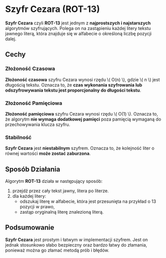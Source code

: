 # Szyfr Cezara (ROT-13)

**Szyfr Cezara** czyli **ROT-13** jest jednym z **najprostszych i najstarszych** algorytmów szyfrujących. Polega on na zastąpieniu każdej litery tekstu jawnego literą, która znajduje się w alfabecie o określoną liczbę pozycji dalej.

## Cechy

### Złożoność Czasowa
**Złożoność czasowa** szyfru Cezara wynosi rzędu \\( O(n) \\), gdzie \\( n \\) jest długością tekstu. Oznacza to, że **czas wykonania szyfrowania lub odszyfrowywania tekstu jest proporcjonalny do długości tekstu**.

### Złożoność Pamięciowa
**Złożoność pamięciowa** szyfru Cezara wynosi rzędu \\( O(1) \\). Oznacza to, że algorytm **nie wymaga dodatkowej pamięci** poza pamięcią wymaganą do przechowywania klucza szyfru.

### Stabilność
**Szyfr Cezara** jest **niestabilnym** szyfrem. Oznacza to, że kolejność liter o równej wartości **może zostać zaburzona**.

## Sposób Działania
Algorytm **ROT-13** działa w następujący sposób:
1. przejdź przez cały tekst jawny, litera po literze.
2. dla każdej litery:
    - odszukaj literę w alfabecie, która jest przesunięta na przykład o 13 pozycji w prawo,
    - zastąp oryginalną literę znalezioną literą.

## Podsumowanie
**Szyfr Cezara** jest prostym i łatwym w implementacji szyfrem. Jest on jednak stosunkowo słabo bezpieczny oraz bardzo łatwy do złamania, ponieważ można go złamać metodą prób i błędów.

